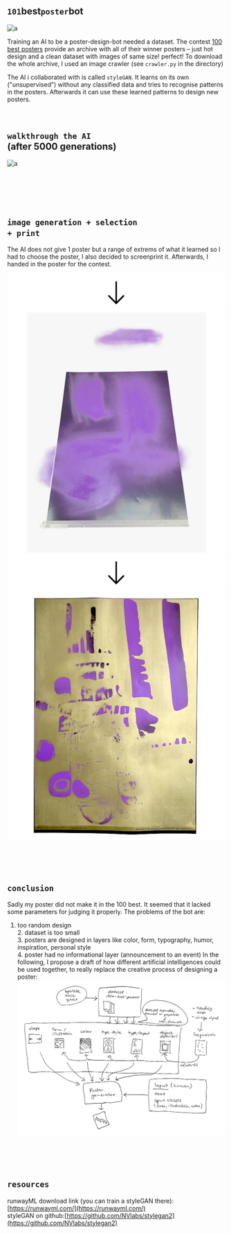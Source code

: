## `101`best`poster`bot

![a](img/poster-archive-1.gif)

Training an AI to be a poster-design-bot needed a dataset. The contest [100 best posters](https://100-beste-plakate.de/) provide an archive with all of their winner posters – just hot design and a clean dataset with images of same size! perfect!
To download the whole archive, I used an image crawler (see `crawler.py` in the directory)


The AI i collaborated with is called `styleGAN`. It learns on its own ("unsupervised") without any classified data and tries to recognise patterns in the posters. Afterwards it can use these learned patterns to design new posters.   
<br><br>

## `walkthrough the AI` <br> (after 5000 generations)
![a](img/poster-03.gif)    
<br><br><br><br><br>


## `image generation + selection` <br>`+ print`
The AI does not give 1 poster but a range of extrems of what it learned so I had to choose the poster, I also decided to screenprint it. Afterwards, I handed in the poster for the contest. 


![a](img/arrow-down-3.jpg)   
![a](img/IMG_1021.jpg)   
![a](img/arrow-down-3.jpg)   
![a](img/IMG_1076-2.jpg)


<br><br><br>


## `conclusion`   
Sadly my poster did not make it in the 100 best. It seemed that it lacked some parameters for judging it properly. The problems of the bot are:   
1. too random design <br>2. dataset is too small <br>3. posters are designed in layers like color, form, typography, humor, inspiration, personal style <br>4. poster had no informational layer (announcement to an event)
In the following, I propose a draft of how different artificial intelligences could be used together, to really replace the creative process of designing a poster:
![a](img/proposal-poster-bot.png)
<br><br><br><br><br>


## `resources`
runwayML download link (you can train a styleGAN there): [https://runwayml.com/](https://runwayml.com/)<br>
styleGAN on github:[https://github.com/NVlabs/stylegan2](https://github.com/NVlabs/stylegan2)
